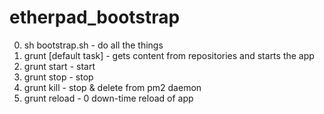 etherpad_bootstrap
==================

0. sh bootstrap.sh - do all the things
1. grunt [default task] - gets content from repositories and starts the app
2. grunt start - start
3. grunt stop - stop
4. grunt kill - stop & delete from pm2 daemon
5. grunt reload - 0 down-time reload of app

